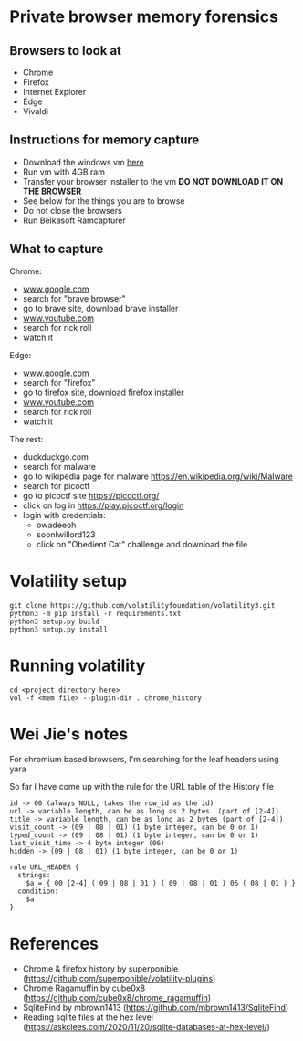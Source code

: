 # Private browser memory forensics

## Browsers to look at 
- Chrome
- Firefox
- Internet Explorer
- Edge
- Vivaldi

## Instructions for memory capture
- Download the windows vm [here](https://developer.microsoft.com/en-us/windows/downloads/virtual-machines/)
- Run vm with 4GB ram
- Transfer your browser installer to the vm **DO NOT DOWNLOAD IT ON THE BROWSER**
- See below for the things you are to browse
- Do not close the browsers
- Run Belkasoft Ramcapturer

## What to capture
Chrome:
- www.google.com
- search for "brave browser"
- go to brave site, download brave installer
- www.youtube.com
- search for rick roll
- watch it 

Edge:
- www.google.com
- search for "firefox"
- go to firefox site, download firefox installer
- www.youtube.com
- search for rick roll
- watch it

The rest:
- duckduckgo.com
- search for malware
- go to wikipedia page for malware https://en.wikipedia.org/wiki/Malware
- search for picoctf 
- go to picoctf site https://picoctf.org/
- click on log in https://play.picoctf.org/login
- login with credentials:
  - owadeeoh
  - soonIwillord123
  - click on "Obedient Cat" challenge and download the file

# Volatility setup
```
git clone https://github.com/volatilityfoundation/volatility3.git
python3 -m pip install -r requirements.txt
python3 setup.py build 
python3 setup.py install
```

# Running volatility
```
cd <project directory here>
vol -f <mem file> --plugin-dir . chrome_history
```

# Wei Jie's notes
For chromium based browsers, I'm searching for the leaf headers using yara

So far I have come up with the rule for the URL table of the History file

```plaintext
id -> 00 (always NULL, takes the row_id as the id)
url -> variable length, can be as long as 2 bytes  (part of [2-4])
title -> variable length, can be as long as 2 bytes (part of [2-4]) 
visit_count -> (09 | 08 | 01) (1 byte integer, can be 0 or 1)
typed_count -> (09 | 08 | 01) (1 byte integer, can be 0 or 1)
last_visit_time -> 4 byte integer (06)
hidden -> (09 | 08 | 01) (1 byte integer, can be 0 or 1)
```

```yara
rule URL_HEADER { 
  strings: 
    $a = { 00 [2-4] ( 09 | 08 | 01 ) ( 09 | 08 | 01 ) 06 ( 08 | 01 ) } 
  condition: 
    $a 
}
```


# References
- Chrome & firefox history by superponible (https://github.com/superponible/volatility-plugins)
- Chrome Ragamuffin by cube0x8 (https://github.com/cube0x8/chrome_ragamuffin)
- SqliteFind by mbrown1413 (https://github.com/mbrown1413/SqliteFind)
- Reading sqlite files at the hex level (https://askclees.com/2020/11/20/sqlite-databases-at-hex-level/)